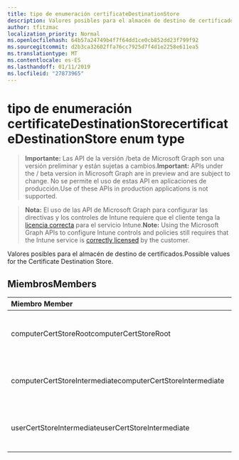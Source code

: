 ```yaml
---
title: tipo de enumeración certificateDestinationStore
description: Valores posibles para el almacén de destino de certificados.
author: tfitzmac
localization_priority: Normal
ms.openlocfilehash: 64b57a24749b4f7f64dd1ce0cb852dd23f799f92
ms.sourcegitcommit: d2b3ca32602ffa76cc7925d7f4d1e2258e611ea5
ms.translationtype: MT
ms.contentlocale: es-ES
ms.lasthandoff: 01/11/2019
ms.locfileid: "27873965"
---
```

# <a name="certificatedestinationstore-enum-type"></a><span data-ttu-id="eb612-103">tipo de enumeración certificateDestinationStore</span><span class="sxs-lookup"><span data-stu-id="eb612-103">certificateDestinationStore enum type</span></span>

> <span data-ttu-id="eb612-104">**Importante:** Las API de la versión /beta de Microsoft Graph son una versión preliminar y están sujetas a cambios.</span><span class="sxs-lookup"><span data-stu-id="eb612-104">**Important:** APIs under the / beta version in Microsoft Graph are in preview and are subject to change.</span></span> <span data-ttu-id="eb612-105">No se permite el uso de estas API en aplicaciones de producción.</span><span class="sxs-lookup"><span data-stu-id="eb612-105">Use of these APIs in production applications is not supported.</span></span>

> <span data-ttu-id="eb612-106">**Nota:** El uso de las API de Microsoft Graph para configurar las directivas y los controles de Intune requiere que el cliente tenga la [licencia correcta](https://go.microsoft.com/fwlink/?linkid=839381) para el servicio Intune.</span><span class="sxs-lookup"><span data-stu-id="eb612-106">**Note:** Using the Microsoft Graph APIs to configure Intune controls and policies still requires that the Intune service is [correctly licensed](https://go.microsoft.com/fwlink/?linkid=839381) by the customer.</span></span>

<span data-ttu-id="eb612-107">Valores posibles para el almacén de destino de certificados.</span><span class="sxs-lookup"><span data-stu-id="eb612-107">Possible values for the Certificate Destination Store.</span></span>
## <a name="members"></a><span data-ttu-id="eb612-108">Miembros</span><span class="sxs-lookup"><span data-stu-id="eb612-108">Members</span></span>
|<span data-ttu-id="eb612-109">Miembro	</span><span class="sxs-lookup"><span data-stu-id="eb612-109">Member</span></span>|<span data-ttu-id="eb612-110">Valor</span><span class="sxs-lookup"><span data-stu-id="eb612-110">Value</span></span>|<span data-ttu-id="eb612-111">Description</span><span class="sxs-lookup"><span data-stu-id="eb612-111">Description</span></span>|
|:---|:---|:---|
|<span data-ttu-id="eb612-112">computerCertStoreRoot</span><span class="sxs-lookup"><span data-stu-id="eb612-112">computerCertStoreRoot</span></span>|<span data-ttu-id="eb612-113">0</span><span class="sxs-lookup"><span data-stu-id="eb612-113">0</span></span>|<span data-ttu-id="eb612-114">Almacén de certificados del equipo - raíz.</span><span class="sxs-lookup"><span data-stu-id="eb612-114">Computer Certificate Store - Root.</span></span>|
|<span data-ttu-id="eb612-115">computerCertStoreIntermediate</span><span class="sxs-lookup"><span data-stu-id="eb612-115">computerCertStoreIntermediate</span></span>|<span data-ttu-id="eb612-116">1</span><span class="sxs-lookup"><span data-stu-id="eb612-116">1</span></span>|<span data-ttu-id="eb612-117">Almacén de certificados del equipo - intermedio.</span><span class="sxs-lookup"><span data-stu-id="eb612-117">Computer Certificate Store - Intermediate.</span></span>|
|<span data-ttu-id="eb612-118">userCertStoreIntermediate</span><span class="sxs-lookup"><span data-stu-id="eb612-118">userCertStoreIntermediate</span></span>|<span data-ttu-id="eb612-119">2</span><span class="sxs-lookup"><span data-stu-id="eb612-119">2</span></span>|<span data-ttu-id="eb612-120">Almacén de certificados de usuario - intermedio.</span><span class="sxs-lookup"><span data-stu-id="eb612-120">User Certificate Store - Intermediate.</span></span>|





